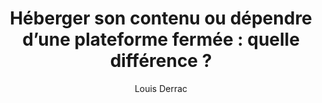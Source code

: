 ---
layout: post
title: "Héberger son contenu ou dépendre d’une plateforme fermée : quelle différence ?"
link: "https://louisderrac.com/heberger-son-contenu-ou-dependre-dune-plateforme-fermee-quelle-difference/"
author: "Louis Derrac"
published_date: "04/11/2024"
description: "La différence fondamentale, c’est qui a du pouvoir sur votre contenu ? Qui a le pouvoir de le retirer par exemple, et selon quel cas ? Voici un petit tableau pour y voir plus clair. Et s’il fallait le préciser : privilégiez autant que possible le web ouvert !"
language: "fr"
categories: 
   - Liens
tags: "auto-hébergement posse web"
og-tags: "auto-hébergement posse web"
permalink: /:categories/:year/:month/:day/:title/
---